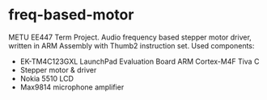 # freq-based-motor
METU EE447 Term Project. Audio frequency based stepper motor driver, written in ARM Assembly with Thumb2 instruction set.
Used components:
* EK-TM4C123GXL LaunchPad Evaluation Board ARM Cortex-M4F Tiva C
* Stepper motor & driver
* Nokia 5510 LCD
* Max9814 microphone amplifier
